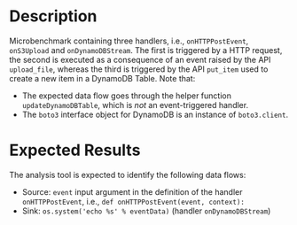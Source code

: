 # Description
Microbenchmark containing three handlers, i.e., `onHTTPPostEvent`, `onS3Upload` and `onDynamoDBStream`. The first is triggered by a HTTP request, the second is executed as a consequence of an event raised by the API `upload_file`, whereas the third is triggered by the API `put_item` used to create a new item in a DynamoDB Table. Note that:

* The expected data flow goes through the helper function `updateDynamoDBTable`, which is _not_ an event-triggered handler.
* The `boto3` interface object for DynamoDB is an instance of `boto3.client`.

# Expected Results
The analysis tool is expected to identify the following data flows:

* Source: `event` input argument in the definition of the handler `onHTTPPostEvent`, i.e., `def onHTTPPostEvent(event, context):`
* Sink: `os.system('echo %s' % eventData)` (handler `onDynamoDBStream`)
